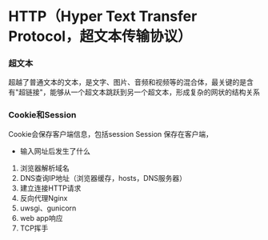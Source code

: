 # HTTP（Hyper Text Transfer Protocol，超文本传输协议）


### 超文本

超越了普通文本的文本，是文字、图片、音频和视频等的混合体，最关键的是含有"超链接"，能够从一个超文本跳跃到另一个超文本，形成复杂的网状的结构关系


### Cookie和Session

Cookie会保存客户端信息，包括session
Session 保存在客户端，


* 输入网址后发生了什么

1. 浏览器解析域名
2. DNS查询IP地址（浏览器缓存，hosts，DNS服务器）
3. 建立连接HTTP请求
4. 反向代理Nginx
5. uwsgi、gunicorn
6. web app响应
7. TCP挥手
